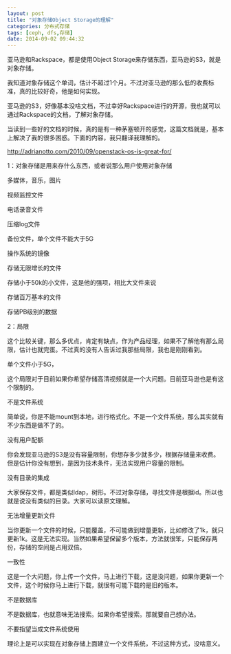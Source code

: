 ```yaml
---
layout: post
title: "对象存储Object Storage的理解"
categories: 分布式存储
tags: [ceph, dfs,存储]
date: 2014-09-02 09:44:32
---
```



亚马逊和Rackspace，都是使用Object Storage来存储东西，亚马逊的S3，就是对象存储。

 

我知道对象存储这个单词，估计不超过1个月。不过对亚马逊的那么低的收费标准，真的比较好奇，他是如何实现。

 

亚马逊的S3，好像基本没啥文档，不过幸好Rackspace进行的开源，我也就可以通过Rackspace的文档，了解对象存储。

 

当读到一些好的文档的时候，真的是有一种茅塞顿开的感觉，这篇文档就是，基本上解决了我的很多困惑。下面的内容，我只翻译我理解的。

http://adrianotto.com/2010/09/openstack-os-is-great-for/

 
1：对象存储是用来存什么东西，或者说那么用户使用对象存储

 

多媒体，音乐，图片

视频监控文件

电话录音文件

压缩log文件

备份文件，单个文件不能大于5G

操作系统的镜像

存储无限增长的文件

存储小于50k的小文件，这是他的强项，相比大文件来说

存储百万基本的文件

存储PB级别的数据

 

 
2：局限

 

这个比较关键，那么多优点，肯定有缺点，作为产品经理，如果不了解他有那么局限，估计也就完蛋。不过真的没有人告诉过我那些局限，我也是刚刚看到。

 

单个文件小于5G，

这个局限对于目前如果你希望存储高清视频就是一个大问题。目前亚马逊也是有这个限制的。

 

不是文件系统

简单说，你是不能mount到本地，进行格式化。不是一个文件系统，那么其实就有不少东西是做不了的。

 

没有用户配额

你会发现亚马逊的S3是没有容量限制，你想存多少就多少，根据存储量来收费。但是估计你没有想到，是因为技术条件，无法实现用户容量的限制。

 

没有目录的集成

大家保存文件，都是类似ldap，树形。不过对象存储，寻找文件是根据id。所以也就是说没有类似的目录。大家可以读原文理解。

 

无法增量更新文件

当你更新一个文件的时候，只能覆盖，不可能做到增量更新，比如修改了1k，就只更新1k。这是无法实现。当然如果希望保留多个版本，方法就很笨，只能保存两份，存储的空间是占用双倍。

 

一致性

这是一个大问题，你上传一个文件，马上进行下载，这是没问题，如果你更新一个文件，这个时候你马上进行下载，就很有可能下载的是旧的版本。

 

不是数据库

不是数据库，也就意味无法搜索。如果你希望搜索。那就要自己想办法。

 

不要指望当成文件系统使用

理论上是可以实现在对象存储上面建立一个文件系统，不过这种方式，没啥意义。

